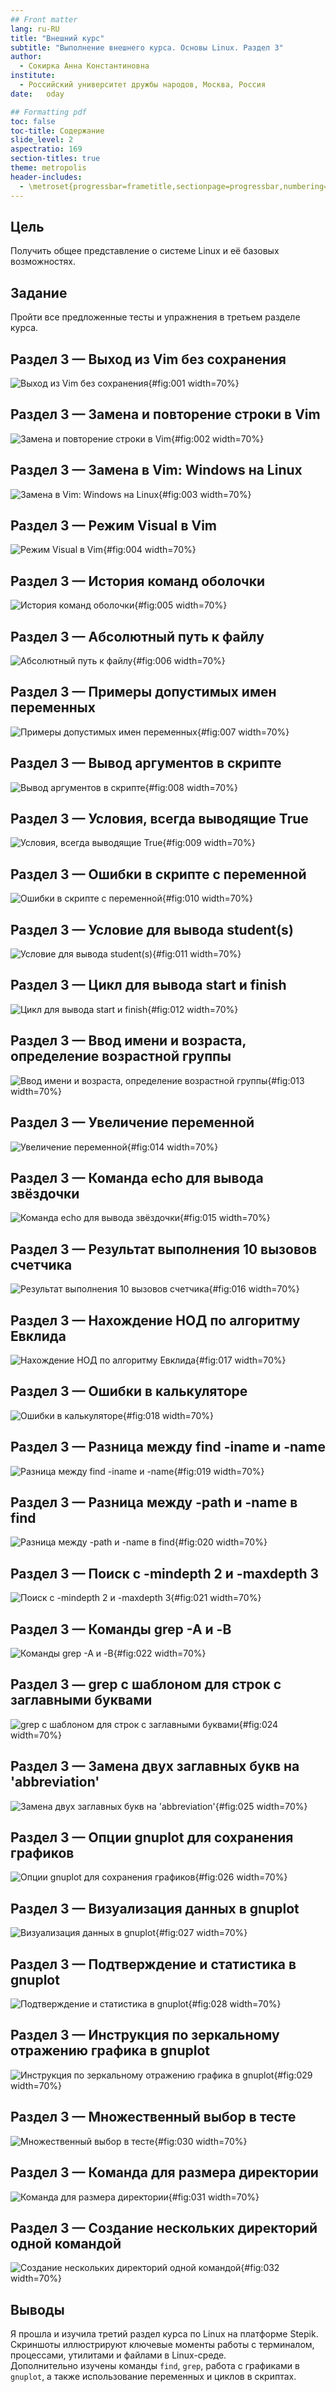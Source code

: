 ```yaml
---
## Front matter
lang: ru-RU
title: "Внешний курс"
subtitle: "Выполнение внешнего курса. Основы Linux. Раздел 3"
author: 
  - Сокирка Анна Константиновна
institute: 
  - Российский университет дружбы народов, Москва, Россия
date: 	oday

## Formatting pdf
toc: false
toc-title: Содержание
slide_level: 2
aspectratio: 169
section-titles: true
theme: metropolis
header-includes:
  - \metroset{progressbar=frametitle,sectionpage=progressbar,numbering=fraction}
---
```


## Цель

Получить общее представление о системе Linux и её базовых возможностях.

## Задание

Пройти все предложенные тесты и упражнения в третьем разделе курса.

## Раздел 3 — Выход из Vim без сохранения

![Выход из Vim без сохранения](image/1.png){#fig:001 width=70%}

## Раздел 3 — Замена и повторение строки в Vim

![Замена и повторение строки в Vim](image/2.png){#fig:002 width=70%}

## Раздел 3 — Замена в Vim: Windows на Linux

![Замена в Vim: Windows на Linux](image/3.png){#fig:003 width=70%}

## Раздел 3 — Режим Visual в Vim

![Режим Visual в Vim](image/4.png){#fig:004 width=70%}

## Раздел 3 — История команд оболочки

![История команд оболочки](image/5.png){#fig:005 width=70%}

## Раздел 3 — Абсолютный путь к файлу

![Абсолютный путь к файлу](image/6.png){#fig:006 width=70%}

## Раздел 3 — Примеры допустимых имен переменных

![Примеры допустимых имен переменных](image/7.png){#fig:007 width=70%}

## Раздел 3 — Вывод аргументов в скрипте

![Вывод аргументов в скрипте](image/8.png){#fig:008 width=70%}

## Раздел 3 — Условия, всегда выводящие True

![Условия, всегда выводящие True](image/9.png){#fig:009 width=70%}

## Раздел 3 — Ошибки в скрипте с переменной

![Ошибки в скрипте с переменной](image/10.png){#fig:010 width=70%}

## Раздел 3 — Условие для вывода student(s)

![Условие для вывода student(s)](image/11.png){#fig:011 width=70%}

## Раздел 3 — Цикл для вывода start и finish

![Цикл для вывода start и finish](image/12.png){#fig:012 width=70%}

## Раздел 3 — Ввод имени и возраста, определение возрастной группы

![Ввод имени и возраста, определение возрастной группы](image/13.png){#fig:013 width=70%}

## Раздел 3 — Увеличение переменной

![Увеличение переменной](image/14.png){#fig:014 width=70%}

## Раздел 3 — Команда echo для вывода звёздочки

![Команда echo для вывода звёздочки](image/15.png){#fig:015 width=70%}

## Раздел 3 — Результат выполнения 10 вызовов счетчика

![Результат выполнения 10 вызовов счетчика](image/16.png){#fig:016 width=70%}

## Раздел 3 — Нахождение НОД по алгоритму Евклида

![Нахождение НОД по алгоритму Евклида](image/17.png){#fig:017 width=70%}

## Раздел 3 — Ошибки в калькуляторе

![Ошибки в калькуляторе](image/18.png){#fig:018 width=70%}

## Раздел 3 — Разница между find -iname и -name

![Разница между find -iname и -name](image/19.png){#fig:019 width=70%}

## Раздел 3 — Разница между -path и -name в find

![Разница между -path и -name в find](image/20.png){#fig:020 width=70%}

## Раздел 3 — Поиск с -mindepth 2 и -maxdepth 3

![Поиск с -mindepth 2 и -maxdepth 3](image/21.png){#fig:021 width=70%}

## Раздел 3 — Команды grep -A и -B

![Команды grep -A и -B](image/22.png){#fig:022 width=70%}

## Раздел 3 — grep с шаблоном для строк с заглавными буквами

![grep с шаблоном для строк с заглавными буквами](image/24.png){#fig:024 width=70%}

## Раздел 3 — Замена двух заглавных букв на 'abbreviation'

![Замена двух заглавных букв на 'abbreviation'](image/25.png){#fig:025 width=70%}

## Раздел 3 — Опции gnuplot для сохранения графиков

![Опции gnuplot для сохранения графиков](image/26.png){#fig:026 width=70%}

## Раздел 3 — Визуализация данных в gnuplot

![Визуализация данных в gnuplot](image/27.png){#fig:027 width=70%}

## Раздел 3 — Подтверждение и статистика в gnuplot

![Подтверждение и статистика в gnuplot](image/28.png){#fig:028 width=70%}

## Раздел 3 — Инструкция по зеркальному отражению графика в gnuplot

![Инструкция по зеркальному отражению графика в gnuplot](image/29.png){#fig:029 width=70%}

## Раздел 3 — Множественный выбор в тесте

![Множественный выбор в тесте](image/30.png){#fig:030 width=70%}

## Раздел 3 — Команда для размера директории

![Команда для размера директории](image/31.png){#fig:031 width=70%}

## Раздел 3 — Создание нескольких директорий одной командой

![Создание нескольких директорий одной командой](image/32.png){#fig:032 width=70%}

## Выводы

Я прошла и изучила третий раздел курса по Linux на платформе Stepik.  
Скриншоты иллюстрируют ключевые моменты работы с терминалом, процессами, утилитами и файлами в Linux-среде.  
Дополнительно изучены команды `find`, `grep`, работа с графиками в `gnuplot`, а также использование переменных и циклов в скриптах.